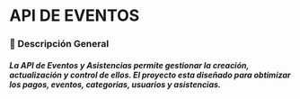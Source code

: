 <h1>API DE EVENTOS</h1>
<h3>🧩 Descripción General</h3>

<h5>La API de Eventos y Asistencias permite gestionar la creación, actualización y control de ellos. El proyecto esta diseñado para obtimizar los pagos, eventos, categorias, usuarios y asistencias.</h5>

